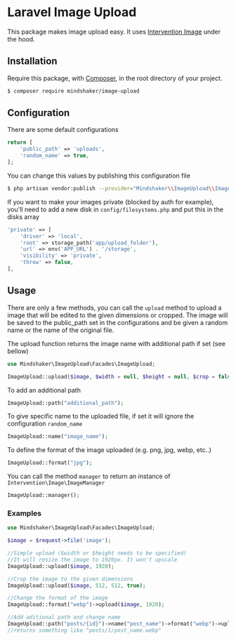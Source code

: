 # Laravel Image Upload

This package makes image upload easy. It uses [Intervention Image](https://image.intervention.io/v3) under the hood. 

## Installation
Require this package, with [Composer](https://getcomposer.org), in the root directory of your project.

```bash
$ composer require mindshaker/image-upload
```

## Configuration
There are some default configurations

```php
return [
    'public_path' => 'uploads',
    'random_name' => true,
];
```

You can change this values by publishing this configuration file

```bash
$ php artisan vendor:publish --provider="Mindshaker\\ImageUpload\\ImageUploadServiceProvider"
```

If you want to make your images private (blocked by auth for example), you'll need to add a new disk in `config/filesystems.php` and put this in the disks array
```php
'private' => [
    'driver' => 'local',
    'root' => storage_path('app/upload_folder'),
    'url' => env('APP_URL') . '/storage',
    'visibility' => 'private',
    'throw' => false,
],
```

## Usage
There are only a few methods, you can call the `upload` method to upload a image that will be edited to the given dimensions or cropped. The image will be saved to the public_path set in the configurations and be given a random name or the name of the original file. 

The upload function returns the image name with additional path if set (see bellow)

```php
use Mindshaker\ImageUpload\Facades\ImageUpload;

ImageUpload::upload($image, $width = null, $height = null, $crop = false, $private = false);
```

To add an additional path
```php
ImageUpload::path("additional_path");
```

To give specific name to the uploaded file, if set it will ignore the configuration `random_name`

```php
ImageUpload::name("image_name");
```

To define the format of the image uploaded (e.g. png, jpg, webp, etc..)

```php
ImageUpload::format("jpg");
```

You can call the method `manager` to return an instance of  `Intervention\Image\ImageManager`

```php
ImageUpload::manager();
```

### Examples

```php
use Mindshaker\ImageUpload\Facades\ImageUpload;

$image = $request->file('image');

//Simple upload ($width or $height needs to be specified)
//It will resize the image to 1920px. It won't upscale
ImageUpload::upload($image, 1920);

//Crop the image to the given dimensions
ImageUpload::upload($image, 512, 512, true);

//Change the format of the image
ImageUpload::format("webp")->upload($image, 1920);

//Add aditional path and change name
ImageUpload::path("posts/{id}")->name("post_name")->format("webp")->upload($image, 1920, null);
//returns something like "posts/1/post_name.webp"
```